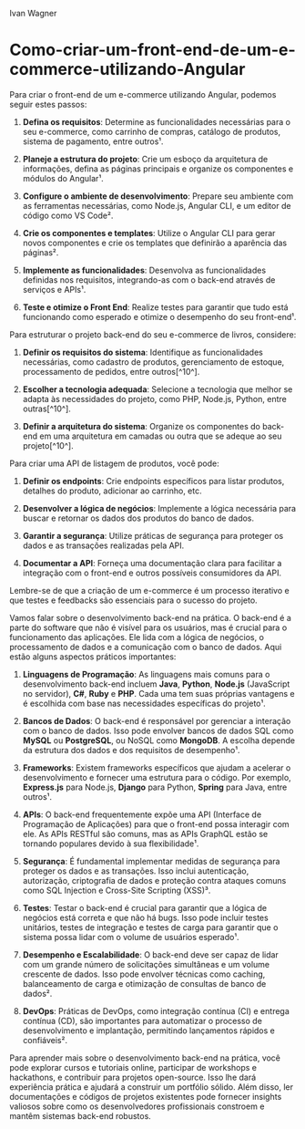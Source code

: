 Ivan Wagner

# Como-criar-um-front-end-de-um-e-commerce-utilizando-Angular

Para criar o front-end de um e-commerce utilizando Angular, podemos seguir estes passos:

1. **Defina os requisitos**: Determine as funcionalidades necessárias para o seu e-commerce, como carrinho de compras, catálogo de produtos, sistema de pagamento, entre outros¹.

2. **Planeje a estrutura do projeto**: Crie um esboço da arquitetura de informações, defina as páginas principais e organize os componentes e módulos do Angular¹.

3. **Configure o ambiente de desenvolvimento**: Prepare seu ambiente com as ferramentas necessárias, como Node.js, Angular CLI, e um editor de código como VS Code².

4. **Crie os componentes e templates**: Utilize o Angular CLI para gerar novos componentes e crie os templates que definirão a aparência das páginas².

5. **Implemente as funcionalidades**: Desenvolva as funcionalidades definidas nos requisitos, integrando-as com o back-end através de serviços e APIs¹.

6. **Teste e otimize o Front End**: Realize testes para garantir que tudo está funcionando como esperado e otimize o desempenho do seu front-end¹.

Para estruturar o projeto back-end do seu e-commerce de livros, considere:

1. **Definir os requisitos do sistema**: Identifique as funcionalidades necessárias, como cadastro de produtos, gerenciamento de estoque, processamento de pedidos, entre outros[^10^].

2. **Escolher a tecnologia adequada**: Selecione a tecnologia que melhor se adapta às necessidades do projeto, como PHP, Node.js, Python, entre outras[^10^].

3. **Definir a arquitetura do sistema**: Organize os componentes do back-end em uma arquitetura em camadas ou outra que se adeque ao seu projeto[^10^].

Para criar uma API de listagem de produtos, você pode:

1. **Definir os endpoints**: Crie endpoints específicos para listar produtos, detalhes do produto, adicionar ao carrinho, etc.

2. **Desenvolver a lógica de negócios**: Implemente a lógica necessária para buscar e retornar os dados dos produtos do banco de dados.

3. **Garantir a segurança**: Utilize práticas de segurança para proteger os dados e as transações realizadas pela API.

4. **Documentar a API**: Forneça uma documentação clara para facilitar a integração com o front-end e outros possíveis consumidores da API.

Lembre-se de que a criação de um e-commerce é um processo iterativo e que testes e feedbacks são essenciais para o sucesso do projeto. 

Vamos falar sobre o desenvolvimento back-end na prática. O back-end é a parte do software que não é visível para os usuários, mas é crucial para o funcionamento das aplicações. Ele lida com a lógica de negócios, o processamento de dados e a comunicação com o banco de dados. Aqui estão alguns aspectos práticos importantes:

1. **Linguagens de Programação**: As linguagens mais comuns para o desenvolvimento back-end incluem **Java**, **Python**, **Node.js** (JavaScript no servidor), **C#**, **Ruby** e **PHP**. Cada uma tem suas próprias vantagens e é escolhida com base nas necessidades específicas do projeto¹.

2. **Bancos de Dados**: O back-end é responsável por gerenciar a interação com o banco de dados. Isso pode envolver bancos de dados SQL como **MySQL** ou **PostgreSQL**, ou NoSQL como **MongoDB**. A escolha depende da estrutura dos dados e dos requisitos de desempenho¹.

3. **Frameworks**: Existem frameworks específicos que ajudam a acelerar o desenvolvimento e fornecer uma estrutura para o código. Por exemplo, **Express.js** para Node.js, **Django** para Python, **Spring** para Java, entre outros¹.

4. **APIs**: O back-end frequentemente expõe uma API (Interface de Programação de Aplicações) para que o front-end possa interagir com ele. As APIs RESTful são comuns, mas as APIs GraphQL estão se tornando populares devido à sua flexibilidade¹.

5. **Segurança**: É fundamental implementar medidas de segurança para proteger os dados e as transações. Isso inclui autenticação, autorização, criptografia de dados e proteção contra ataques comuns como SQL Injection e Cross-Site Scripting (XSS)³.

6. **Testes**: Testar o back-end é crucial para garantir que a lógica de negócios está correta e que não há bugs. Isso pode incluir testes unitários, testes de integração e testes de carga para garantir que o sistema possa lidar com o volume de usuários esperado¹.

7. **Desempenho e Escalabilidade**: O back-end deve ser capaz de lidar com um grande número de solicitações simultâneas e um volume crescente de dados. Isso pode envolver técnicas como caching, balanceamento de carga e otimização de consultas de banco de dados².

8. **DevOps**: Práticas de DevOps, como integração contínua (CI) e entrega contínua (CD), são importantes para automatizar o processo de desenvolvimento e implantação, permitindo lançamentos rápidos e confiáveis².

Para aprender mais sobre o desenvolvimento back-end na prática, você pode explorar cursos e tutoriais online, participar de workshops e hackathons, e contribuir para projetos open-source. Isso lhe dará experiência prática e ajudará a construir um portfólio sólido. Além disso, ler documentações e códigos de projetos existentes pode fornecer insights valiosos sobre como os desenvolvedores profissionais constroem e mantêm sistemas back-end robustos.
